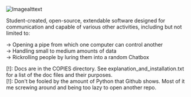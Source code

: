 ![Imagealttext](https://media.discordapp.net/attachments/755174018663055483/851306563365109820/unknown.png)

Student-created, open-source, extendable software designed for communication and capable of various other activities, including but not limited to:

-> Opening a pipe from which one computer can control another\
-> Handling small to medium amounts of data\
-> Rickrolling people by luring them into a random Chatbox

[!]: Docs are in the COPIES directory. See explanation_and_installation.txt for a list of the doc files and their purposes.\
[!]: Don't be fooled by the amount of Python that Github shows. Most of it me screwing around and being too lazy to open another repo.